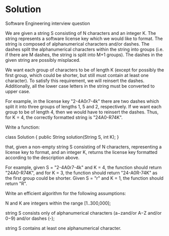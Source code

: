 # Solution
Software Engineering interview question

We are given a string S consisting of N characters and an integer K. The string represents a software license key which we would like to format. The string is composed of alphanumerical characters and/or dashes. The dashes split the alphanumerical characters within the string into groups (i.e. if there are M dashes, the string is split into M+1 groups). The dashes in the given string are possibly misplaced.

We want each group of characters to be of length K (except for possibly the first group, which could be shorter, but still must contain at least one character). To satisfy this requirement, we will reinsert the dashes. Additionally, all the lower case letters in the string must be converted to upper case.

For example, in the license key "2-4A0r7-4k" there are two dashes which split it into three groups of lengths 1, 5 and 2, respectively. If we want each group to be of length 4, then we would have to reinsert the dashes. Thus, for K = 4, the correctly formatted string is "24A0-R74K".

Write a function:

class Solution { public String solution(String S, int K); }

that, given a non-empty string S consisting of N characters, representing a license key to format, and an integer K, returns the license key formatted according to the description above.

For example, given S = "2-4A0r7-4k" and K = 4, the function should return "24A0-R74K", and for K = 3, the function should return "24-A0R-74K" as the first group could be shorter. Given S = "r" and K = 1, the function should return "R".

Write an efficient algorithm for the following assumptions:

N and K are integers within the range [1..300,000];

string S consists only of alphanumerical characters (a−zand/or A−Z and/or 0−9) and/or dashes (-);

string S contains at least one alphanumerical character.
